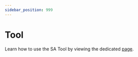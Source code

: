 ```yaml
---
sidebar_position: 999
---
```


# Tool

Learn how to use the SA Tool by viewing the dedicated [page](../developers/tool.md).
